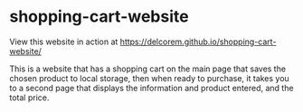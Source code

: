 # shopping-cart-website

View this website in action at https://delcorem.github.io/shopping-cart-website/

This is a website that has a shopping cart on the main page that saves the chosen product to local storage, then when ready to purchase,
it takes you to a second page that displays the information and product entered, and the total price.
